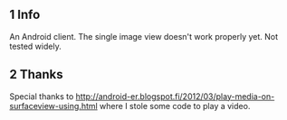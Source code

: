 ## 1 Info
An Android client. The single image view doesn't work properly yet. Not tested widely.

## 2 Thanks
Special thanks to http://android-er.blogspot.fi/2012/03/play-media-on-surfaceview-using.html where I stole some code to play a video.
